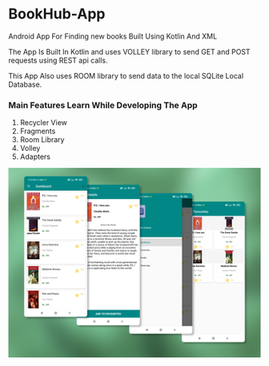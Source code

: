 # BookHub-App

Android App For Finding new books Built Using Kotlin And XML

The App Is Built In Kotlin and uses VOLLEY library to send GET and POST requests using REST api calls.

This App Also uses ROOM library to send data to the local SQLite Local Database.

### Main Features Learn While Developing The App

1. Recycler View
2. Fragments
3. Room Library
4. Volley
5. Adapters

![FoodRunner](/preview.png)
